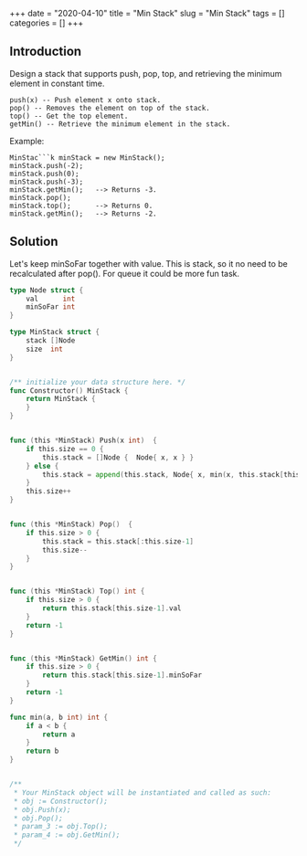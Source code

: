 +++
date = "2020-04-10"
title = "Min Stack"
slug = "Min Stack"
tags = []
categories = []
+++

## Introduction

Design a stack that supports push, pop, top, and retrieving the minimum element in constant time.
```
push(x) -- Push element x onto stack.
pop() -- Removes the element on top of the stack.
top() -- Get the top element.
getMin() -- Retrieve the minimum element in the stack.
```

Example:
```
MinStac```k minStack = new MinStack();
minStack.push(-2);
minStack.push(0);
minStack.push(-3);
minStack.getMin();   --> Returns -3.
minStack.pop();
minStack.top();      --> Returns 0.
minStack.getMin();   --> Returns -2.
```

## Solution

Let's keep minSoFar together with value. This is stack, so it no need to be recalculated after pop().
For queue it could be more fun task.

``` go
type Node struct {
    val      int
    minSoFar int
}

type MinStack struct {
    stack []Node
    size  int
}


/** initialize your data structure here. */
func Constructor() MinStack {
    return MinStack {
    }
}


func (this *MinStack) Push(x int)  {
    if this.size == 0 {
        this.stack = []Node {  Node{ x, x } }
    } else {
        this.stack = append(this.stack, Node{ x, min(x, this.stack[this.size-1].minSoFar) })
    }
    this.size++
}


func (this *MinStack) Pop()  {
    if this.size > 0 {
        this.stack = this.stack[:this.size-1]
        this.size--
    }
}


func (this *MinStack) Top() int {
    if this.size > 0 {
        return this.stack[this.size-1].val
    }
    return -1
}


func (this *MinStack) GetMin() int {
    if this.size > 0 {
        return this.stack[this.size-1].minSoFar
    }
    return -1
}

func min(a, b int) int {
    if a < b {
        return a
    }
    return b
}


/**
 * Your MinStack object will be instantiated and called as such:
 * obj := Constructor();
 * obj.Push(x);
 * obj.Pop();
 * param_3 := obj.Top();
 * param_4 := obj.GetMin();
 */
```
